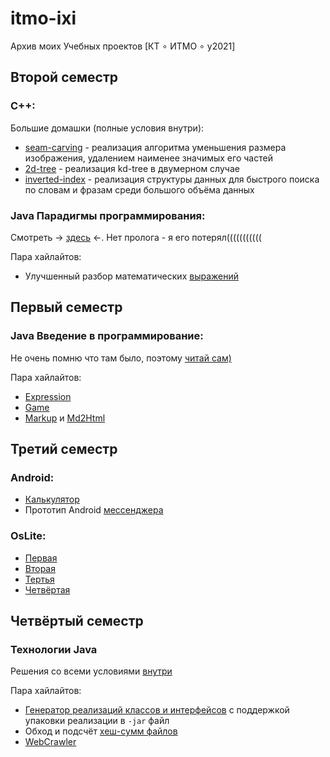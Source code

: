 # itmo-ixi
Архив моих Учебных проектов [КТ ∘ ИТМО ∘ y2021]

## Второй семестр
### C++:
Большие домашки (полные условия внутри):
* [seam-carving](https://github.com/ixi8ixi/itmo-ixi/tree/main/Semester_2/CPP/seam-carving) - реализация алгоритма уменьшения размера изображения, удалением наименее значимых его частей
* [2d-tree](https://github.com/ixi8ixi/itmo-ixi/tree/main/Semester_2/CPP/2d-tree) - реализация kd-tree в двумерном случае
* [inverted-index](https://github.com/ixi8ixi/itmo-ixi/tree/main/Semester_2/CPP/inverted-index) - реализация структуры данных для быстрого поиска по словам и фразам среди большого объёма данных

### Java Парадигмы программирования:
Смотреть -> [здесь](https://github.com/ixi8ixi/itmo-ixi/tree/main/Semester_2/Paradigms) <-.
Нет пролога - я его потерял(((((((((((

Пара хайлайтов:
* Улучшенный разбор математических [выражений](https://github.com/ixi8ixi/itmo-ixi/tree/main/Semester_2/Paradigms/java-solutions)

## Первый семестр
### Java Введение в программирование:
Не очень помню что там было, поэтому [читай сам)](https://github.com/ixi8ixi/itmo-ixi/tree/main/Semester_1/Prog-Intro "Все решения prog-intro")

Пара хайлайтов:
* [Expression](https://github.com/ixi8ixi/itmo-ixi/tree/main/Semester_1/Prog-Intro/expression "Парсер математических выражений")
* [Game](https://github.com/ixi8ixi/itmo-ixi/tree/main/Semester_1/Prog-Intro/game "Крестики-нолики с модификацией")
* [Markup](https://github.com/ixi8ixi/itmo-ixi/tree/main/Semester_1/Prog-Intro/markup) и [Md2Html](https://github.com/ixi8ixi/itmo-ixi/tree/main/Semester_1/Prog-Intro/md2html)


## Третий семестр
### Android:
* [Калькулятор](https://github.com/ixi8ixi/itmo-ixi/tree/main/Semester_3/Android/Calculator "Калькулятор")
* Прототип Android [мессенджера](https://github.com/ixi8ixi/itmo-ixi/tree/main/Semester_3/Android/Messenger)

### OsLite:
* [Первая](https://github.com/ixi8ixi/itmo-ixi/tree/main/Semester_3/OsLite/Lab1)
* [Вторая](https://github.com/ixi8ixi/itmo-ixi/tree/main/Semester_3/OsLite/Lab2)
* [Тертья](https://github.com/ixi8ixi/itmo-ixi/tree/main/Semester_3/OsLite/Lab3)
* [Четвёртая](https://github.com/ixi8ixi/itmo-ixi/tree/main/Semester_3/OsLite/Lab4)

## Четвёртый семестр
### Технологии Java
Решения со всеми условиями [внутри](https://github.com/ixi8ixi/itmo-ixi/tree/main/Semester_4/JavaCourse)

Пара хайлайтов:
* [Генератор реализаций классов и интерфейсов](https://github.com/ixi8ixi/itmo-ixi/blob/main/Semester_4/JavaCourse/java-solutions/info/kgeorgiy/ja/belotserkovchenko/implementor/Implementor.java) с поддержкой упаковки реализации в `-jar` файл
* Обход и подсчёт [хеш-сумм файлов](https://github.com/ixi8ixi/itmo-ixi/blob/main/Semester_4/JavaCourse/java-solutions/info/kgeorgiy/ja/belotserkovchenko/walk/RecursiveWalk.java)
* [WebCrawler](https://github.com/ixi8ixi/itmo-ixi/blob/main/Semester_4/JavaCourse/java-solutions/info/kgeorgiy/ja/belotserkovchenko/crawler/WebCrawler.java)
